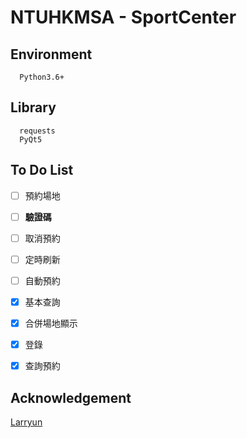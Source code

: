 # NTUHKMSA - SportCenter


## Environment
```
  Python3.6+
```


## Library
```
  requests
  PyQt5
```

## To Do List
* [ ]  預約場地
* [ ]  **驗證碼**
* [ ]  取消預約
* [ ]  定時刷新
* [ ]  自動預約
* [x]  基本查詢
* [x]  合併場地顯示
* [x]  登錄
* [x]  查詢預約


## Acknowledgement
[Larryun](https://github.com/Larryun)
